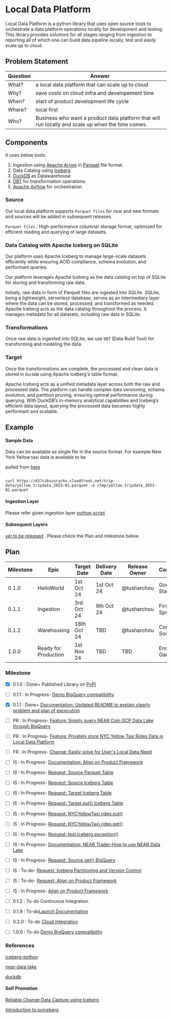 # Local Data Platform
Local Data Platform is a python library that uses open source tools to orchestrate a data platform operations locally for development and testing. <br/>
This library provides solutions for all stages ranging from ingestion to reporting all of which one can build data pipeline locally, test and easily scale up to cloud. 

## Problem Statement


| Question | Answer                                                                                            |
|----------|---------------------------------------------------------------------------------------------------|
| What?    | a local data platform that can scale up to cloud                                                  |
| Why?     | save costs on cloud infra and developement time                                                   |
| When?    | start of product development life cycle                                                           |
| Where?   | local first                                                                                       |
| Who?     | Business who want a product data platform that will run locally and scale up when the time comes. |

## Components

It uses below tools:
1. Ingestion using [Apache Arrow](https://arrow.apache.org/) in [Parquet](https://parquet.apache.org/) file format.
2. Data Catalog using [Iceberg](https://iceberg.apache.org/)
3. [DuckDB](https://duckdb.org/) as Datawarehouse
4. [DBT](https://www.getdbt.com/) for transformation operations.
5. [Apache Airflow](https://airflow.apache.org/) for orchestration
### Source

Our local data platform supports `Parquet Files` for now and new formats and sources will be added in subsequent releases.<br/>

`Parquet Files` : High-performance columnar storage format, optimized for efficient reading and querying of large datasets.<br  />

  

### Data Catalog with Apache Iceberg on SQLite

Our platform uses Apache Iceberg to manage large-scale datasets efficiently while ensuring ACID compliance, schema evolution, and performant queries.<br  />

Our platform leverages Apache Iceberg as the data catalog on top of SQLite for storing and transforming raw data.<br  />

Initially, raw data in form of Parquet files are ingested into SQLite. SQLite, being a lightweight, serverless database, serves as an intermediary layer where the data can be stored, processed, and transformed as needed. Apache Iceberg acts as the data catalog throughout the process. It manages metadata for all datasets, including raw data in SQLite.

  

### Transformations

Once raw data is ingested into SQLite, we use `DBT` (Data Build Tool) for transforming and modeling the data.

  

### Target

Once the transformations are complete, the processed and clean data is stored in `DuckDB` using Apache Iceberg's table format.<br  />

Apache Iceberg acts as a unified metadata layer across both the raw and processed data. The platform can handle complex data versioning, schema evolution, and partition pruning, ensuring optimal performance during querying. With DuckDB’s in-memory analytical capabilities and Iceberg’s efficient data layout, querying the processed data becomes highly performant and scalable.



## Example
#### Sample Data

Data can be available as single file in the source format. For example New York Yellow taxi data is available to be

pulled from [here](https://www.nyc.gov/site/tlc/about/tlc-trip-record-data.page)

  

```

curl https://d37ci6vzurychx.cloudfront.net/trip-data/yellow_tripdata_2023-01.parquet -o /tmp/yellow_tripdata_2023-01.parquet

```
#### Ingestion Layer
Please refer given ingestion layer [python script](https://github.com/tusharchou/local-data-platform/blob/main/local-data-platform/nyc_yellow_taxi.py)

#### Subsequent Layers
[yet to be released](null) . Please check the Plan and milestone below. 

  ## Plan

  


| Milestone | Epic                 | Target Date | Delivery Date | Release Owner   | Comment      |
|-----------|----------------------|-------------|---------------|-----------------|--------------|
| 0.1.0     | HelloWorld           | 1st Oct 24  | 1st Oct 24    | @tusharchou     | Good Start   |
| 0.1.1     | Ingestion            | 3rd Oct 24  | 9th Oct 24    | @tusharchou     | First Sprint | 
| 0.1.2     | Warehousing          | 18th Oct 24 | TBD           | @tusharchou     | Coming Soon  |
| 1.0.0     | Ready for Production | 1st Nov 24  | TBD           | TBD             | End Game     |

  

### Milestone

  

- [x] 0.1.0 : Done+ Published Library on [PyPI](https://pypi.org/project/local-data-platform/)

  

- [ ] 0.1.1 : In Progress- [Demo BigQuery compatibility](https://github.com/tusharchou/local-data-platform/milestone/2)

- [x] 0.1.1 : Done+ [Documentation: Updated README to explain clearly problem and plan of excecution](https://github.com/tusharchou/local-data-platform/issues/6)

- [ ] PR : In Progress- [Feature: Simply query NEAR Coin GCP Data Lake through BiqQuery](https://github.com/tusharchou/local-data-platform/pull/25)

- [ ] PR : In Progress- [Feature: Privately store NYC Yellow Taxi Rides Data in Local Data Platform](https://github.com/tusharchou/local-data-platform/pull/26)

- [ ] FR : In Progress- [Change: Easily solve for User's Local Data Need](https://github.com/tusharchou/local-data-platform/pull/28)

- [ ] IS : In Progress- [Documentation: Align on Product Framework](https://github.com/tusharchou/local-data-platform/issues/29)

- [ ] IS : In Progress- [Request: Source Parquet Table](https://github.com/tusharchou/local-data-platform/issues/24)

- [ ] IS : In Progress- [Request: Source Iceberg Table](https://github.com/tusharchou/local-data-platform/issues/21)

- [ ] IS : In Progress- [Request: Target Iceberg Table](https://github.com/tusharchou/local-data-platform/issues/22)

- [ ] IS : In Progress- [Request: Target.put() Iceberg Table](https://github.com/tusharchou/local-data-platform/issues/20)

- [ ] IS : In Progress- [Request: NYCYellowTaxi.rides.put()](https://github.com/tusharchou/local-data-platform/issues/8)

- [ ] IS : In Progress- [Request: NYCYellowTaxi.rides.get()](https://github.com/tusharchou/local-data-platform/issues/3)

- [ ] IS : In Progress- [Request: test.iceberg.exception()](https://github.com/tusharchou/local-data-platform/issues/1)

- [ ] IS : In Progress- [Documentation: NEAR Trader-How to use NEAR Data Lake](https://github.com/tusharchou/local-data-platform/issues/12)

- [ ] IS : In Progress- [Request: Source.get() BigQuery](https://github.com/tusharchou/local-data-platform/issues/19)

- [ ] IS : To-do- [Request: Iceberg Partitioning and Version Control](https://github.com/tusharchou/local-data-platform/issues/29)

- [ ] IS : To-do- [Request: Align on Product Framework](https://github.com/tusharchou/local-data-platform/issues/29)

- [ ] IS : In Progress- [Align on Product Framework](https://github.com/tusharchou/local-data-platform/issues/29)

- [ ] 0.1.2 : To-do Continuous Integration

- [ ] 0.1.9 : To-do[Launch Documentation](https://github.com/tusharchou/local-data-platform/milestone/2)

- [ ] 0.2.0 : To-do [Cloud Integration](https://github.com/tusharchou/local-data-platform/milestone/3)

- [ ] 1.0.0 : To-do [Demo BigQuery compatibility](https://github.com/tusharchou/local-data-platform/milestone/2)


### References

  

[iceberg-python](https://py.iceberg.apache.org)

[near-data-lake](https://docs.near.org/concepts/advanced/near-lake-framework)

[duckdb](https://duckdb.org/docs/extensions/iceberg.html)

  

#### Self Promotion

  

[Reliable Change Data Capture using Iceberg](https://medium.com/@tushar.choudhary.de/reliable-cdc-apache-spark-ingestion-pipeline-using-iceberg-5d8f0fee6fd6)

[Introduction to pyiceberg](https://medium.com/@tushar.choudhary.de/internals-of-apache-pyiceberg-10c2302a5c8b)